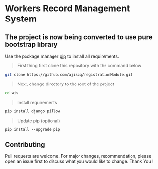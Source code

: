 # Workers Record Management System

## The project is now being converted to use pure bootstrap library

Use the package manager [pip](https://pip.pypa.io/en/stable/) to install all requirements.

> First thing first clone this repository with the command below

```bash
git clone https://github.com/ajisaq/registrationModule.git
```

> Next, change directory to the root of the project
```bash
cd wis

```

> Install requirements

```bash
pip install django pillow

```

> Update pip (optional)

```
pip install --upgrade pip

```

## Contributing
Pull requests are welcome. For major changes, recommendation, please open an issue first to discuss what you would like to change. Thank You !
